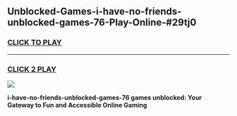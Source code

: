 
## Unblocked-Games-i-have-no-friends-unblocked-games-76-Play-Online-#29tj0
<h3>
<a href="https://premium.freeplayer.one?title=i-have-no-friends-unblocked-games-76&ref=27F">CLICK TO PLAY</a></h3>
<hr>

<h3>
<a href="https://premium.freeplayer.one?title=i-have-no-friends-unblocked-games-76&ref=27F">CLICK 2 PLAY</a>
  
</h3>

<a href="https://premium.freeplayer.one?title=i-have-no-friends-unblocked-games-76&ref=27F"><img src="https://clearcache.store/games.png"></a>


**i-have-no-friends-unblocked-games-76 games unblocked: Your Gateway to Fun and Accessible Online Gaming**
